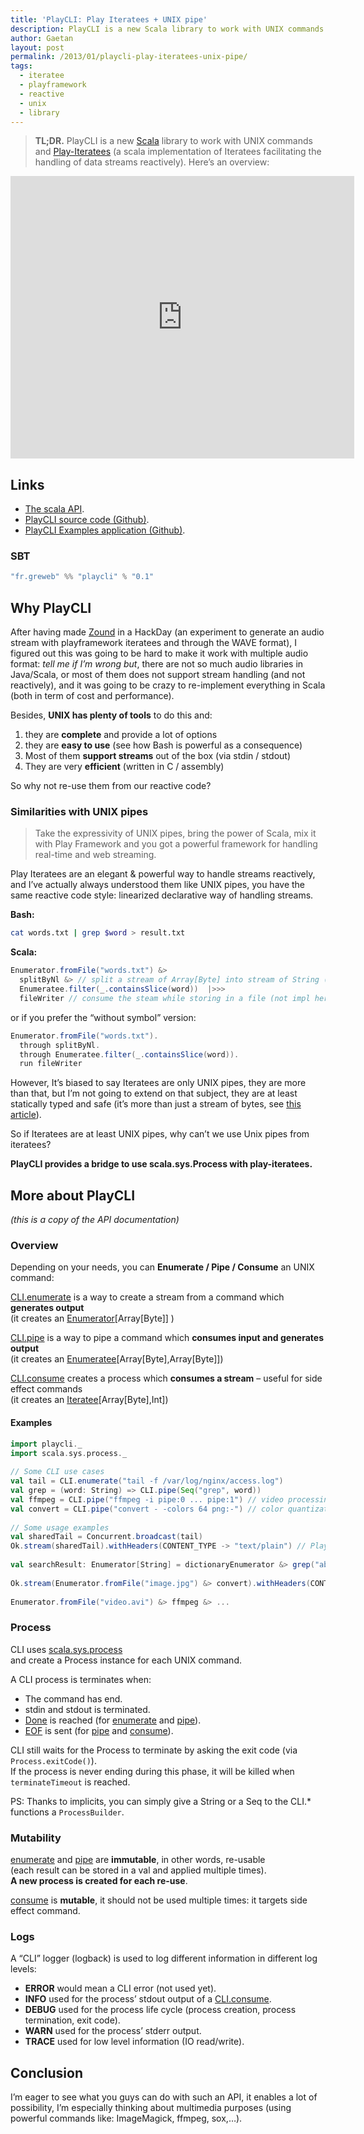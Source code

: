```yaml
---
title: 'PlayCLI: Play Iteratees + UNIX pipe'
description: PlayCLI is a new Scala library to work with UNIX commands and Play-Iteratees (a scala implementation of Iteratees facilitating the handling of data streams reactively)
author: Gaetan
layout: post
permalink: /2013/01/playcli-play-iteratees-unix-pipe/
tags:
  - iteratee
  - playframework
  - reactive
  - unix
  - library
---
```


 [1]: http://scala-lang.org
 [2]: http://www.playframework.org/documentation/2.0/Iteratees
 [3]: http://gre.github.io/playCLI-examples/api
 [4]: http://github.com/gre/playCLI
 [5]: http://github.com/gre/playCLI-examples
 [6]: /2012/08/zound-a-playframework-2-audio-streaming-experiment-using-iteratees/
 [7]: http://mandubian.com/2012/08/27/understanding-play2-iteratees-for-normal-humans/
 [8]: http://gre.github.io/playCLI-examples/api/#enumerate(command:scala.sys.process.ProcessBuilder,chunkSize:Int,terminateTimeout:Long)(implicitec:scala.concurrent.ExecutionContext):play.api.libs.iteratee.Enumerator[Array[Byte]]
 [9]: http://www.playframework.org/documentation/api/2.1-RC1/scala/index.html#play.api.libs.iteratee.Enumerator
 [10]: http://gre.github.io/playCLI-examples/api/#pipe(command:scala.sys.process.ProcessBuilder,chunkSize:Int,terminateTimeout:Long)(implicitec:scala.concurrent.ExecutionContext):play.api.libs.iteratee.Enumeratee[Array[Byte],Array[Byte]]
 [11]: http://www.playframework.org/documentation/api/2.1-RC1/scala/index.html#play.api.libs.iteratee.Enumeratee

 [12]: http://gre.github.io/playCLI-examples/api/#consume(command:scala.sys.process.ProcessBuilder,terminateTimeout:Long)(implicitec:scala.concurrent.ExecutionContext):play.api.libs.iteratee.Iteratee[Array[Byte],Int]
 [13]: http://www.playframework.org/documentation/api/2.1-RC1/scala/index.html#play.api.libs.iteratee.Iteratee
 [14]: http://www.scala-lang.org/api/current/index.html#scala.sys.process.package
 [15]: http://www.playframework.org/documentation/api/2.1-RC1/scala/index.html#play.api.libs.iteratee.Done$
 [16]: #pipe(command:scala.sys.process.ProcessBuilder,chunkSize:Int,terminateTimeout:Long)(implicitec:scala.concurrent.ExecutionContext):play.api.libs.iteratee.Enumeratee[Array[Byte],Array[Byte]]
 [17]: http://www.playframework.org/documentation/api/2.1-RC1/scala/index.html#play.api.libs.iteratee.Input$$EOF$


> **TL;DR.** PlayCLI is a new [Scala][1] library to work with UNIX commands and [Play-Iteratees][2] (a scala implementation of Iteratees facilitating the handling of data streams reactively). Here’s an overview:

<iframe src="http://gre.github.io/playCLI-examples/embedder.html#index.html" frameborder="0" width="550" height="452"></iframe>

## Links

*   [The scala API][3].
*   [PlayCLI source code (Github)][4].
*   [PlayCLI Examples application (Github)][5].

### SBT

```scala
"fr.greweb" %% "playcli" % "0.1"
```

<!-- more -->

## Why PlayCLI

After having made [Zound][6] in a HackDay (an experiment to generate an audio stream with playframework iteratees and through the WAVE format), I figured out this was going to be hard to make it work with multiple audio format: *tell me if I’m wrong but*, there are not so much audio libraries in Java/Scala, or most of them does not support stream handling (and not reactively), and it was going to be crazy to re-implement everything in Scala (both in term of cost and performance).

Besides, **UNIX has plenty of tools** to do this and:

1.  they are **complete** and provide a lot of options
2.  they are **easy to use** (see how Bash is powerful as a consequence)
3.  Most of them **support streams** out of the box (via stdin / stdout)
4.  They are very **efficient** (written in C / assembly)

So why not re-use them from our reactive code?

### Similarities with UNIX pipes

> Take the expressivity of UNIX pipes, bring the power of Scala, mix it with Play Framework and you got a powerful framework for handling real-time and web streaming.

Play Iteratees are an elegant & powerful way to handle streams reactively, and I’ve actually always understood them like UNIX pipes, you have the same reactive code style: linearized declarative way of handling streams.

**Bash:**

```bash
cat words.txt | grep $word > result.txt
```

**Scala:**

```scala
Enumerator.fromFile("words.txt") &>   
  splitByNl &> // split a stream of Array[Byte] into stream of String (not impl here)  
  Enumeratee.filter(_.containsSlice(word))  |>>>   
  fileWriter // consume the steam while storing in a file (not impl here)
```

or if you prefer the “without symbol” version:

```scala
Enumerator.fromFile("words.txt").  
  through splitByNl.  
  through Enumeratee.filter(_.containsSlice(word)).  
  run fileWriter
```

However, It’s biased to say Iteratees are only UNIX pipes, they are more than that, but I’m not going to extend on that subject, they are at least statically typed and safe (it’s more than just a stream of bytes, see [this article][7]).

So if Iteratees are at least UNIX pipes, why can’t we use Unix pipes from iteratees?

**PlayCLI provides a bridge to use scala.sys.Process with play-iteratees.**

## More about PlayCLI

*(this is a copy of the API documentation)*

### Overview

Depending on your needs, you can **Enumerate / Pipe / Consume** an UNIX command:

[CLI.enumerate][8] is a way to create a stream from a command which **generates output**  
(it creates an [Enumerator][9][Array[Byte]] )

[CLI.pipe][10] is a way to pipe a command which **consumes input and generates output**  
(it creates an [Enumeratee][11][Array[Byte],Array[Byte]])

[CLI.consume][12] creates a process which **consumes a stream** – useful for side effect commands  
(it creates an [Iteratee][13][Array[Byte],Int])


#### Examples

```scala
import playcli._  
import scala.sys.process._  
  
// Some CLI use cases  
val tail = CLI.enumerate("tail -f /var/log/nginx/access.log")  
val grep = (word: String) => CLI.pipe(Seq("grep", word))  
val ffmpeg = CLI.pipe("ffmpeg -i pipe:0 ... pipe:1") // video processing  
val convert = CLI.pipe("convert - -colors 64 png:-") // color quantization  
  
// Some usage examples  
val sharedTail = Concurrent.broadcast(tail)  
Ok.stream(sharedTail).withHeaders(CONTENT_TYPE -> "text/plain") // Play framework  
  
val searchResult: Enumerator[String] = dictionaryEnumerator &> grep("able") &> aStringChunker  
  
Ok.stream(Enumerator.fromFile("image.jpg") &> convert).withHeaders(CONTENT_TYPE -> "image/png")  
  
Enumerator.fromFile("video.avi") &> ffmpeg &> ...
```

### Process

CLI uses [scala.sys.process][14]  
and create a Process instance for each UNIX command.

A CLI process is terminates when:

*   The command has end.
*   stdin and stdout is terminated.
*   [Done][15] is reached (for [enumerate][8] and [pipe][16]).
*   [EOF][17] is sent (for [pipe][10] and [consume][12]).

CLI still waits for the Process to terminate by asking the exit code (via `Process.exitCode()`).  
If the process is never ending during this phase, it will be killed when `terminateTimeout` is reached.

PS: Thanks to implicits, you can simply give a String or a Seq to the CLI.* functions a `ProcessBuilder`.

### Mutability

[enumerate][8] and [pipe][10] are **immutable**, in other words, re-usable  
(each result can be stored in a val and applied multiple times).  
**A new process is created for each re-use**.

[consume][12] is **mutable**, it should not be used multiple times: it targets side effect command.

### Logs

A “CLI” logger (logback) is used to log different information in different log levels:

*   **ERROR** would mean a CLI error (not used yet).
*   **INFO** used for the process’ stdout output of a [CLI.consume][12].
*   **DEBUG** used for the process life cycle (process creation, process termination, exit code).
*   **WARN** used for the process’ stderr output.
*   **TRACE** used for low level information (IO read/write). 

## Conclusion

I’m eager to see what you guys can do with such an API, it enables a lot of possibility, I’m especially thinking about multimedia purposes (using powerful commands like: ImageMagick, ffmpeg, sox,…).
